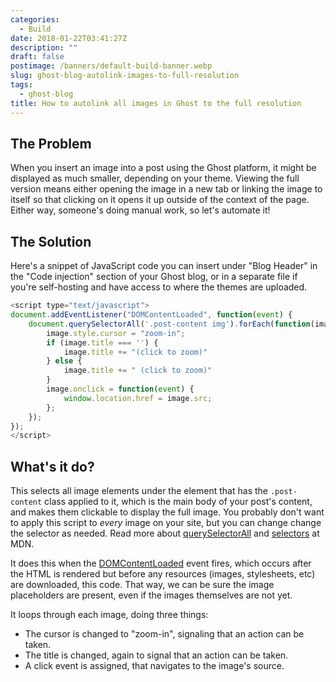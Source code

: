 ```yaml
---
categories:
  - Build
date: 2018-01-22T03:41:27Z
description: ""
draft: false
postimage: /banners/default-build-banner.webp
slug: ghost-blog-autolink-images-to-full-resolution
tags:
  - ghost-blog
title: How to autolink all images in Ghost to the full resolution
---
```

## The Problem

When you insert an image into a post using the Ghost platform, it might be displayed as much smaller, depending on your theme. Viewing the full version means either opening the image in a new tab or linking the image to itself so that clicking on it opens it up outside of the context of the page. Either way, someone's doing manual work, so let's automate it!

## The Solution

Here's a snippet of JavaScript code you can insert under "Blog Header" in the "Code injection" section of your Ghost blog, or in a separate file if you're self-hosting and have access to where the themes are uploaded.

```javascript
<script type="text/javascript">
document.addEventListener("DOMContentLoaded", function(event) {
    document.querySelectorAll('.post-content img').forEach(function(image) {
        image.style.cursor = "zoom-in";
        if (image.title === '') {
            image.title += "(click to zoom)"
        } else {
            image.title += " (click to zoom)"
        }
        image.onclick = function(event) {
            window.location.href = image.src;
        };
    });
});
</script>
```

## What's it do?

This selects all image elements under the element that has the `.post-content` class applied to it, which is the main body of your post's content, and makes them clickable to display the full image. You probably don't want to apply this script to _every_ image on your site, but you can change change the selector as needed. Read more about [querySelectorAll](https://developer.mozilla.org/en-US/docs/Web/API/Document/querySelectorAll) and [selectors](https://developer.mozilla.org/en-US/docs/Web/CSS/CSS_Selectors) at MDN.

It does this when the [DOMContentLoaded](https://developer.mozilla.org/en-US/docs/Web/Events/DOMContentLoaded) event fires, which occurs after the HTML is rendered but before any resources (images, stylesheets, etc) are downloaded, this code. That way, we can be sure the image placeholders are present, even if the images themselves are not yet.

It loops through each image, doing three things:

- The cursor is changed to "zoom-in", signaling that an action can be taken.
- The title is changed, again to signal that an action can be taken.
- A click event is assigned, that navigates to the image's source.
